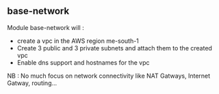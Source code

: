 ## base-network
 Module base-network will :
 * create a vpc in the AWS region me-south-1
 * Create 3 public and 3 private subnets and attach them to the created vpc
 * Enable dns support and hostnames for the vpc

 NB : No much focus on network connectivity like NAT Gatways, Internet Gatway, routing...


